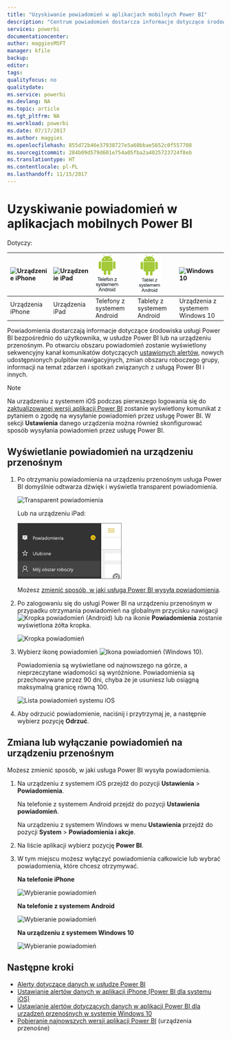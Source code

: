 ```yaml
---
title: "Uzyskiwanie powiadomień w aplikacjach mobilnych Power BI"
description: "Centrum powiadomień dostarcza informacje dotyczące środowiska usługi Power BI bezpośrednio na urządzenie przenośne użytkownika."
services: powerbi
documentationcenter: 
author: maggiesMSFT
manager: kfile
backup: 
editor: 
tags: 
qualityfocus: no
qualitydate: 
ms.service: powerbi
ms.devlang: NA
ms.topic: article
ms.tgt_pltfrm: NA
ms.workload: powerbi
ms.date: 07/17/2017
ms.author: maggies
ms.openlocfilehash: 855d72b46e37938727e5a60bbae5652c0f557708
ms.sourcegitcommit: 284b09d579d601e754a05fba2a4025723724f8eb
ms.translationtype: HT
ms.contentlocale: pl-PL
ms.lasthandoff: 11/15/2017
---
```

# <a name="get-notifications-in-the-power-bi-mobile-apps"></a>Uzyskiwanie powiadomień w aplikacjach mobilnych Power BI
Dotyczy:

| ![Urządzenie iPhone](media/mobile-apps-notification-center/iphone-logo-50-px.png) | ![Urządzenie iPad](media/mobile-apps-notification-center/ipad-logo-50-px.png) | ![Telefon z systemem Android](media/mobile-apps-notification-center/android-phone-logo-50-px.png) | ![Tablet z systemem Android](media/mobile-apps-notification-center/android-tablet-logo-50-px.png) | ![Windows 10](media/mobile-apps-notification-center/win-10-logo-50-px.png) |
|:--- |:--- |:--- |:--- |:--- |
| Urządzenia iPhone |Urządzenia iPad |Telefony z systemem Android |Tablety z systemem Android |Urządzenia z systemem Windows 10 |

Powiadomienia dostarczają informacje dotyczące środowiska usługi Power BI bezpośrednio do użytkownika, w usłudze Power BI lub na urządzeniu przenośnym. Po otwarciu obszaru powiadomień zostanie wyświetlony sekwencyjny kanał komunikatów dotyczących [ustawionych alertów](mobile-set-data-alerts-in-the-mobile-apps.md), nowych udostępnionych pulpitów nawigacyjnych, zmian obszaru roboczego grupy, informacji na temat zdarzeń i spotkań związanych z usługą Power BI i innych.

> [!NOTE]
> Na urządzeniu z systemem iOS podczas pierwszego logowania się do [zaktualizowanej wersji aplikacji Power BI](https://powerbi.microsoft.com/mobile/) zostanie wyświetlony komunikat z pytaniem o zgodę na wysyłanie powiadomień przez usługę Power BI. W sekcji **Ustawienia** danego urządzenia można również skonfigurować sposób wysyłania powiadomień przez usługę Power BI. 
> 
> 

## <a name="view-notifications-on-your-mobile-device"></a>Wyświetlanie powiadomień na urządzeniu przenośnym
1. Po otrzymaniu powiadomienia na urządzeniu przenośnym usługa Power BI domyślnie odtwarza dźwięk i wyświetla transparent powiadomienia.
   
   ![Transparent powiadomienia](media/mobile-apps-notification-center/power-bi-mobile-notification-banner.png)
   
   Lub na urządzeniu iPad:
   
   ![Powiadomienia](media/mobile-apps-notification-center/power-bi-ipad-notifications.png)
   
   Możesz [zmienić sposób, w jaki usługa Power BI wysyła powiadomienia](mobile-apps-notification-center.md#change-or-turn-off-notifications-on-your-mobile-device).
2. Po zalogowaniu się do usługi Power BI na urządzeniu przenośnym w przypadku otrzymania powiadomień na globalnym przycisku nawigacji ![Kropka powiadomień](media/mobile-apps-notification-center/power-bi-android-menu-notifications-icon.png) (Android) lub na ikonie **Powiadomienia** zostanie wyświetlona żółta kropka. 
   
   ![Kropka powiadomień](media/mobile-apps-notification-center/power-bi-windows-10-notifications.png)
3. Wybierz ikonę powiadomień ![Ikona powiadomień](media/mobile-apps-notification-center/power-bi-windows-10-notification-icon.png) (Windows 10).
   
    Powiadomienia są wyświetlane od najnowszego na górze, a nieprzeczytane wiadomości są wyróżnione. Powiadomienia są przechowywane przez 90 dni, chyba że je usuniesz lub osiągną maksymalną granicę równą 100.
   
   ![Lista powiadomień systemu iOS](media/mobile-apps-notification-center/power-bi-iphone-notifications-list.png)
4. Aby odrzucić powiadomienie, naciśnij i przytrzymaj je, a następnie wybierz pozycję **Odrzuć**.

## <a name="change-or-turn-off-notifications-on-your-mobile-device"></a>Zmiana lub wyłączanie powiadomień na urządzeniu przenośnym
Możesz zmienić sposób, w jaki usługa Power BI wysyła powiadomienia.

1. Na urządzeniu z systemem iOS przejdź do pozycji **Ustawienia** > **Powiadomienia**. 
   
    Na telefonie z systemem Android przejdź do pozycji **Ustawienia powiadomień**.
   
    Na urządzeniu z systemem Windows w menu **Ustawienia** przejdź do pozycji **System** > **Powiadomienia i akcje**.
2. Na liście aplikacji wybierz pozycję **Power BI**. 
3. W tym miejscu możesz wyłączyć powiadomienia całkowicie lub wybrać powiadomienia, które chcesz otrzymywać.
   
    **Na telefonie iPhone**
   
    ![Wybieranie powiadomień](media/mobile-apps-notification-center/power-bi-notifications-iphone-settings.png)
   
    **Na telefonie z systemem Android**
   
    ![Wybieranie powiadomień](media/mobile-apps-notification-center/power-bi-notifications-android-settings.png)

    **Na urządzeniu z systemem Windows 10**

    ![Wybieranie powiadomień](media/mobile-apps-notification-center/power-bi-notifications-windows10-settings.png)

## <a name="next-steps"></a>Następne kroki
* [Alerty dotyczące danych w usłudze Power BI](service-set-data-alerts.md)
* [Ustawianie alertów danych w aplikacji iPhone (Power BI dla systemu iOS)](mobile-set-data-alerts-in-the-mobile-apps.md)
* [Ustawianie alertów dotyczących danych w aplikacji Power BI dla urządzeń przenośnych w systemie Windows 10](mobile-set-data-alerts-in-the-mobile-apps.md)
* [Pobieranie najnowszych wersji aplikacji Power BI](https://powerbi.microsoft.com/mobile/) (urządzenia przenośne)

